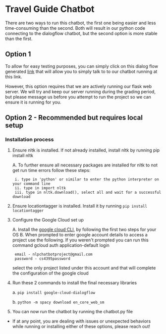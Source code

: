 # Travel Guide Chatbot
There are two ways to run this chatbot, the first one being easier and less time-consuming than the second. Both will result in our python code connecting to the dialogflow chatbot, but the second option is more stable than the first.

## Option 1
To allow for easy testing purposes, you can simply click on this dialog flow generated [link](https://console.dialogflow.com/api-client/demo/embedded/1ed112ff-ab5a-4e7a-96d4-dd4d7c29b09c) that will allow you to simply talk to to our chatbot running at this link.

However, this option requires that we are actively running our flask web server. We will try and keep our server running during the grading period, but please message us before you attempt to run the project so we can ensure it is running for you.

## Option 2 - Recommended but requires local setup
### Installation process
1. Ensure nltk is installed. If not already installed, install nltk by running pip install nltk

    A. To further ensure all necessary packages are installed for nltk to not get run time errors follow these steps:

        i. type in 'python' or similar to enter the python interpreter on your command line
        ii. type in import nltk
        iii. type in nltk.download(), select all and wait for a successful download
        
2. Ensure locationtagger is installed. Install it by running  `pip install locationtagger`

3. Configure the Google Cloud set up

    A. Install the [google cloud CLI](https://cloud.google.com/sdk/docs/install), by following the first two steps for your OS
    B. When prompted to enter google account details to access a project use the following. If you weren't prompted you can run this command gcloud auth application-default login

        email - nlpchatbotproject@gmail.com
        password - cs4395password
    select the only project listed under this account and that will complete the configuration of the google cloud
4. Run these 2 commands to install the final necessary libraries

    a. `pip install google-cloud-dialogflow`
    
    b. `python -m spacy download en_core_web_sm`

5. You can now run the chatbot by running the chatbot.py file

* If at any point, you are dealing with issues or unexpected behaviors while running or installing either of these options, please reach out!
